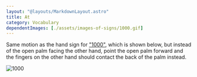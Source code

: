 ```yaml
---
layout: "@layouts/MarkdownLayout.astro"
title: At
category: Vocabulary
dependentImages: [./assets/images-of-signs/1000.gif]
---
```


Same motion as the hand sign for ["1000"](./1000),
which is shown below,
but instead of the open palm facing the other hand,
point the open palm forward and
the fingers on the other hand should contact
the back of the palm instead.

![1000](@signs/1000.gif)
